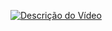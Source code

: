 [![Descrição do Vídeo](https://img.youtube.com/vi/Bu89VYzODs8/maxresdefault.jpg)](https://www.youtube.com/watch?v=Bu89VYzODs8)
